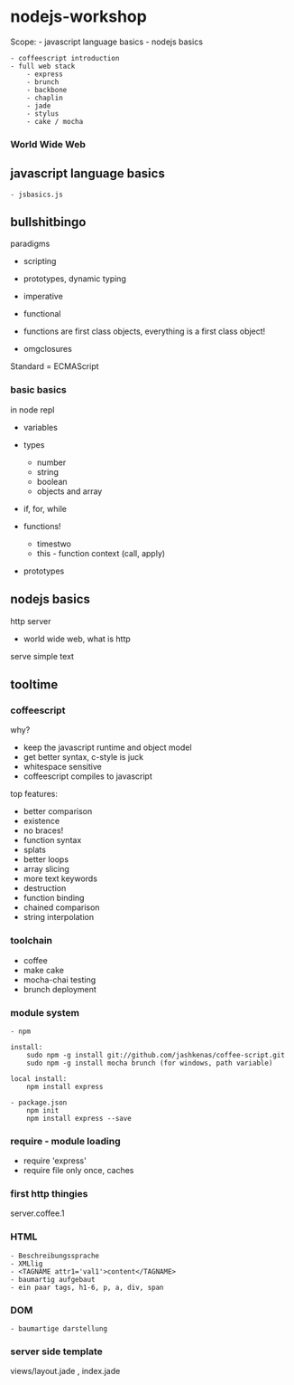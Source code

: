 nodejs-workshop
===============

Scope:
	- javascript language basics
	- nodejs basics

	- coffeescript introduction
	- full web stack
		- express
		- brunch
		- backbone
		- chaplin
		- jade
		- stylus
		- cake / mocha

### World Wide Web

## javascript language basics
	- jsbasics.js

## bullshitbingo

paradigms

- scripting
- prototypes, dynamic typing
- imperative
- functional

- functions are first class objects, everything is a first class object!


- omgclosures

Standard = ECMAScript

### basic basics
in node repl

- variables
- types
	- number
	- string
	- boolean
	- objects and array

- if, for, while

- functions!
	- timestwo
	- this - function context (call, apply)

- prototypes

## nodejs basics

http server

 - world wide web, what is http

serve simple text

## tooltime

### coffeescript

why?

- keep the javascript runtime and object model
- get better syntax, c-style is juck
- whitespace sensitive
- coffeescript compiles to javascript

top features:

- better comparison
- existence
- no braces!
- function syntax
- splats
- better loops
- array slicing
- more text keywords
- destruction
- function binding
- chained comparison
- string interpolation

### toolchain

- coffee
- make cake
- mocha-chai testing
- brunch deployment


### module system

	- npm

	install:
		sudo npm -g install git://github.com/jashkenas/coffee-script.git
		sudo npm -g install mocha brunch (for windows, path variable)

	local install:
		npm install express

	- package.json
		npm init
		npm install express --save

### require - module loading

- require 'express'
- require file only once, caches

### first http thingies
server.coffee.1

### HTML
	- Beschreibungssprache
	- XMLlig
	- <TAGNAME attr1='val1'>content</TAGNAME>
	- baumartig aufgebaut
	- ein paar tags, h1-6, p, a, div, span

### DOM
	- baumartige darstellung
	
### server side template
views/layout.jade , index.jade